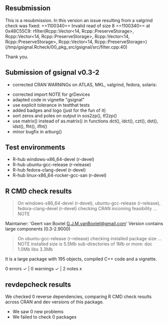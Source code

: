 ## Resubmission

This is a resubmission. In this version an issue resulting from a valgrind check was fixed:
==1100340== Invalid read of size 8
==1100340==    at 0x48C55C9: rfilter(Rcpp::Vector<14, Rcpp::PreserveStorage>, Rcpp::Vector<14, Rcpp::PreserveStorage>, Rcpp::Vector<14, Rcpp::PreserveStorage>, Rcpp::Vector<14, Rcpp::PreserveStorage>) (/tmp/gsignal.Rcheck/00_pkg_src/gsignal/src/filter.cpp:40) 

Thank you.

## Submission of gsignal v0.3-2

* corrected CRAN WARNINGs on ATLAS, MKL, valgrind, fedora, solaris:
- corrected import NOTE for grDevices
- adapted code in vignette "gsignal"
- use explicit tolerance in testthat tests
- added badges and logo (just for the fun of it)
- sort zeros and poles on output in sos2zp(), tf2zp()
- use matrix() instead of as.matrix() in functions
    dct(), idct(), czt(), dst(), idst(), fht(), ifht()
- minor bugfix in arburg()

## Test environments
- R-hub windows-x86_64-devel (r-devel)
- R-hub ubuntu-gcc-release (r-release)
- R-hub fedora-clang-devel (r-devel)
- R-hub linux-x86_64-rocker-gcc-san (r-devel)

## R CMD check results
> On windows-x86_64-devel (r-devel), ubuntu-gcc-release (r-release), fedora-clang-devel (r-devel)
  checking CRAN incoming feasibility ... NOTE
  
  Maintainer: 'Geert van Boxtel <G.J.M.vanBoxtel@gmail.com>'
  Version contains large components (0.3-2.9000)

> On ubuntu-gcc-release (r-release)
  checking installed package size ... NOTE
    installed size is  5.5Mb
    sub-directories of 1Mb or more:
      doc    1.0Mb
      libs   3.3Mb

It is a large package with 195 objects, compiled C++ code and a vignette.

0 errors ✓ | 0 warnings ✓ | 2 notes x

## revdepcheck results

We checked 0 reverse dependencies, comparing R CMD check results across CRAN and dev versions of this package.

 * We saw 0 new problems
 * We failed to check 0 packages
